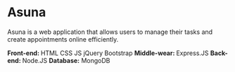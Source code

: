 # Asuna
Asuna is a web application that allows users to manage their tasks and create appointments online efficiently.

<b> Front-end: </b>
HTML CSS JS jQuery Bootstrap 
<b> Middle-wear: </b>
Express.JS
<b> Back-end: </b>
Node.JS 
**Database:**
MongoDB
